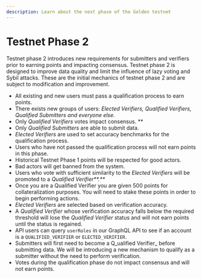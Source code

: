 ```yaml
---
description: Learn about the next phase of the Golden testnet
---
```


# Testnet Phase 2

Testnet phase 2 introduces new requirements for submitters and verifiers prior to earning points and impacting consensus. Testnet phase 2 is designed to improve data quality and limit the influence of lazy voting and Sybil attacks. These are the initial mechanics of testnet phase 2 and are subject to modification and improvement.

* All existing and new users must pass a qualification process to earn points.
* There exists new groups of users: _Elected Verifiers, Qualified Verifiers, Qualified Submitters and everyone else._
* Only _Qualified Verifiers_ votes impact consensus. \*\*
* Only _Qualified Submitters_ are able to submit data.
* _Elected Verifiers_ are used to set accuracy benchmarks for the qualification process.
* Users who have not passed the qualification process will not earn points in this phase.
* Historical Testnet Phase 1 points will be respected for good actors.
* Bad actors will get banned from the system.
* Users who vote with sufficient similarity to the _Elected Verifiers_ will be promoted to a _Qualified Verifier**.**_
* Once you are a Qualified Verifier you are given 500 points for collateralization purposes. You will need to stake these points in order to begin performing actions.
* _Elected Verifiers_ are selected based on verification accuracy.
* A _Qualified Verifier_ whose verification accuracy falls below the required threshold will lose the _Qualified Verifier_ status and will not earn points until the status is regained.
* API users can query `userRoles` in our GraphQL API to see if an account is a `QUALIFIED_VERIFIER` or `ELECTED_VERIFIER`.
* Submitters will first need to become a Q_ualified Verifier_ before submitting data. We will be introducing a new mechanism to qualify as a submitter without the need to perform verification.
* Votes during the qualification phase do not impact consensus and will not earn points.

